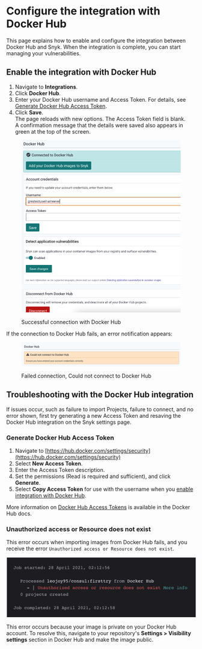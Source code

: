 # Configure the integration with Docker Hub

This page explains how to enable and configure the integration between Docker Hub and Snyk. When the integration is complete, you can start managing your vulnerabilities.

## Enable the integration with Docker Hub

1. Navigate to **Integrations**.
2. Click **Docker Hub**.
3. Enter your Docker Hub username and Access Token. For details, see [Generate Docker Hub Access Token](configure-the-integration-with-docker-hub.md#generate-docker-hub-access-token).
4. Click **Save**.\
   The page reloads with new options. The Access Token field is blank.\
   A confirmation message that the details were saved also appears in green at the top of the screen.

<figure><img src="../../../../.gitbook/assets/Screen Shot 2022-01-21 at 9.48.27 AM.png" alt="Successful connection with Docker Hub"><figcaption><p>Successful connection with Docker Hub</p></figcaption></figure>

If the connection to Docker Hub fails, an error notification appears:

<figure><img src="../../../../.gitbook/assets/Screen Shot 2022-01-21 at 9.48.50 AM.png" alt="Failed connection, Could not connect to Docker Hub"><figcaption><p>Failed connection, Could not connect to Docker Hub</p></figcaption></figure>

## Troubleshooting with the Docker Hub integration

If issues occur, such as failure to import Projects, failure to connect, and no error shown, first try generating a new Access Token and resaving the Docker Hub integration on the Snyk settings page.

### Generate Docker Hub Access Token

1. Navigate to [https://hub.docker.com/settings/security](https://hub.docker.com/settings/security)
2. Select **New Access Token**.
3. Enter the Access Token description.
4. Set the permissions (Read is required and sufficient), and click **Generate**.
5. Select **Copy Access Token** for use with the username when you [enable integration with Docker Hub](configure-the-integration-with-docker-hub.md#enable-integration-with-docker-hub).

More information on [Docker Hub Access Tokens](https://docs.docker.com/docker-hub/access-tokens/) is available in the Docker Hub docs.

### Unauthorized access or Resource does not exist

This error occurs when importing images from Docker Hub fails, and you receive the error `Unauthorized access or Resource does not exist`_._

![Unauthorized access or Resource does not exist error message](../../../../.gitbook/assets/screen-shot-2021-04-28-at-2.13.11-am.png)

This error occurs because your image is private on your Docker Hub account. To resolve this, navigate to your repository's **Settings > Visibility settings** section in Docker Hub and make the image public.
